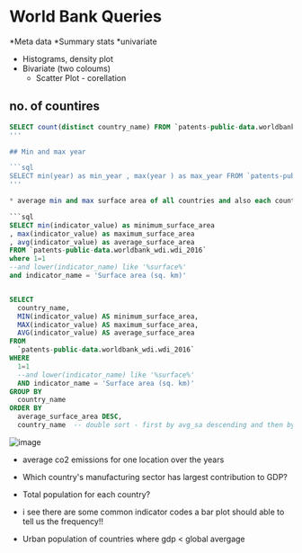 # World Bank Queries

*Meta data
*Summary stats
*univariate
  * Histograms, density plot
* Bivariate (two coloums)
  * Scatter Plot - corellation

## no. of countires 

```sql
SELECT count(distinct country_name) FROM `patents-public-data.worldbank_wdi.wdi_2016` 
'''

## Min and max year 

```sql
SELECT min(year) as min_year , max(year ) as max_year FROM `patents-public-data.worldbank_wdi.wdi_2016` 
'''

* average min and max surface area of all countries and also each country in the dataset 

```sql
SELECT min(indicator_value) as minimum_surface_area
, max(indicator_value) as maximum_surface_area
, avg(indicator_value) as average_surface_area 
FROM `patents-public-data.worldbank_wdi.wdi_2016` 
where 1=1 
--and lower(indicator_name) like '%surface%'
and indicator_name = 'Surface area (sq. km)'

```


```sql

SELECT
  country_name,
  MIN(indicator_value) AS minimum_surface_area,
  MAX(indicator_value) AS maximum_surface_area,
  AVG(indicator_value) AS average_surface_area
FROM
  `patents-public-data.worldbank_wdi.wdi_2016`
WHERE
  1=1
  --and lower(indicator_name) like '%surface%'
  AND indicator_name = 'Surface area (sq. km)'
GROUP BY
  country_name
ORDER BY
  average_surface_area DESC,
  country_name  -- double sort - first by avg_sa descending and then by country name

```
![image](https://user-images.githubusercontent.com/37925362/126155606-7ffe79ae-41ba-487c-a19b-abe367ae16ae.png)

* average co2 emissions for one location over the years


* Which country's manufacturing sector has largest contribution to GDP?
* Total population for each country?
* i see there are some common indicator codes a bar plot should able to tell us the frequency!!
* Urban population of countries where gdp < global avergage
